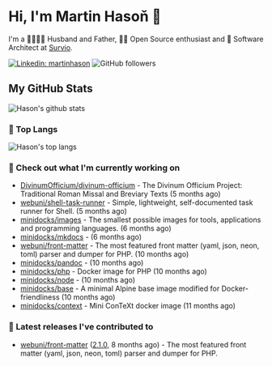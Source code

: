 # Hi, I'm Martin Hasoň 👋

I'm a 👨‍👩‍👧‍👦 Husband and Father, 🧑‍💻 Open Source enthusiast and 📐 Software Architect at [Survio](https://www.survio.com).

[![Linkedin: martinhason](https://img.shields.io/badge/-Martin%20Hasoň-blue?style=flat-square&logo=Linkedin&logoColor=white&link=https://www.linkedin.com/in/martinhason/)](https://www.linkedin.com/in/martinhason/)
![GitHub followers](https://img.shields.io/github/followers/hason?label=Follow&style=social)


## My GitHub Stats
![Hason's github stats](https://github-readme-stats.vercel.app/api?username=hason&show_icons=true&include_all_commits=true&theme=dracula&hide_border=true&hide_title=true)

### 💾 Top Langs
![Hason's top langs](https://github-readme-stats.vercel.app/api/top-langs/?username=hason&layout=compact&theme=dracula&hide_border=true&hide_title=true)

### 👷 Check out what I'm currently working on

- [DivinumOfficium/divinum-officium](https://github.com/DivinumOfficium/divinum-officium) - The Divinum Officium Project: Traditional Roman Missal and Breviary Texts (5 months ago)
- [webuni/shell-task-runner](https://github.com/webuni/shell-task-runner) - Simple, lightweight, self-documented task runner for Shell. (5 months ago)
- [minidocks/images](https://github.com/minidocks/images) - The smallest possible images for tools, applications and programming languages. (6 months ago)
- [minidocks/mkdocs](https://github.com/minidocks/mkdocs) -  (6 months ago)
- [webuni/front-matter](https://github.com/webuni/front-matter) - The most featured front matter (yaml, json, neon, toml) parser and dumper for PHP. (10 months ago)
- [minidocks/pandoc](https://github.com/minidocks/pandoc) -  (10 months ago)
- [minidocks/php](https://github.com/minidocks/php) - Docker image for PHP (10 months ago)
- [minidocks/node](https://github.com/minidocks/node) -  (10 months ago)
- [minidocks/base](https://github.com/minidocks/base) - A minimal Alpine base image modified for Docker-friendliness (10 months ago)
- [minidocks/context](https://github.com/minidocks/context) - Mini ConTeXt docker image (11 months ago)

### 🔭 Latest releases I've contributed to

- [webuni/front-matter](https://github.com/webuni/front-matter) ([2.1.0](https://github.com/webuni/front-matter/releases/tag/2.1.0), 8 months ago) - The most featured front matter (yaml, json, neon, toml) parser and dumper for PHP.

